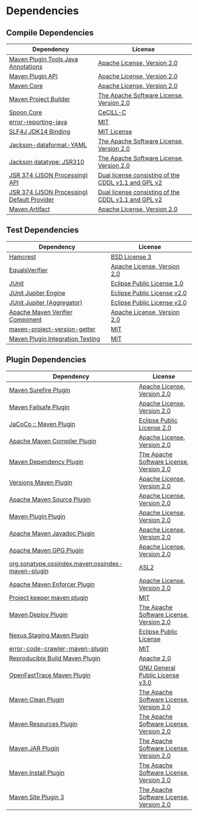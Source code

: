 <!-- @formatter:off -->
# Dependencies

## Compile Dependencies

| Dependency                                       | License                                                   |
| ------------------------------------------------ | --------------------------------------------------------- |
| [Maven Plugin Tools Java Annotations][0]         | [Apache License, Version 2.0][1]                          |
| [Maven Plugin API][2]                            | [Apache License, Version 2.0][1]                          |
| [Maven Core][4]                                  | [Apache License, Version 2.0][1]                          |
| [Maven Project Builder][6]                       | [The Apache Software License, Version 2.0][7]             |
| [Spoon Core][8]                                  | [CeCILL-C][9]                                             |
| [error-reporting-java][10]                       | [MIT][11]                                                 |
| [SLF4J JDK14 Binding][12]                        | [MIT License][13]                                         |
| [Jackson-dataformat-YAML][14]                    | [The Apache Software License, Version 2.0][7]             |
| [Jackson datatype: JSR310][16]                   | [The Apache Software License, Version 2.0][7]             |
| [JSR 374 (JSON Processing) API][18]              | [Dual license consisting of the CDDL v1.1 and GPL v2][19] |
| [JSR 374 (JSON Processing) Default Provider][18] | [Dual license consisting of the CDDL v1.1 and GPL v2][19] |
| [Maven Artifact][22]                             | [Apache License, Version 2.0][1]                          |

## Test Dependencies

| Dependency                             | License                           |
| -------------------------------------- | --------------------------------- |
| [Hamcrest][24]                         | [BSD License 3][25]               |
| [EqualsVerifier][26]                   | [Apache License, Version 2.0][7]  |
| [JUnit][28]                            | [Eclipse Public License 1.0][29]  |
| [JUnit Jupiter Engine][30]             | [Eclipse Public License v2.0][31] |
| [JUnit Jupiter (Aggregator)][30]       | [Eclipse Public License v2.0][31] |
| [Apache Maven Verifier Component][34]  | [Apache License, Version 2.0][1]  |
| [maven-project-version-getter][36]     | [MIT][11]                         |
| [Maven Plugin Integration Testing][38] | [MIT][11]                         |

## Plugin Dependencies

| Dependency                                              | License                                       |
| ------------------------------------------------------- | --------------------------------------------- |
| [Maven Surefire Plugin][40]                             | [Apache License, Version 2.0][1]              |
| [Maven Failsafe Plugin][42]                             | [Apache License, Version 2.0][1]              |
| [JaCoCo :: Maven Plugin][44]                            | [Eclipse Public License 2.0][45]              |
| [Apache Maven Compiler Plugin][46]                      | [Apache License, Version 2.0][1]              |
| [Maven Dependency Plugin][48]                           | [The Apache Software License, Version 2.0][7] |
| [Versions Maven Plugin][50]                             | [Apache License, Version 2.0][1]              |
| [Apache Maven Source Plugin][52]                        | [Apache License, Version 2.0][1]              |
| [Maven Plugin Plugin][54]                               | [Apache License, Version 2.0][1]              |
| [Apache Maven Javadoc Plugin][56]                       | [Apache License, Version 2.0][1]              |
| [Apache Maven GPG Plugin][58]                           | [Apache License, Version 2.0][7]              |
| [org.sonatype.ossindex.maven:ossindex-maven-plugin][60] | [ASL2][7]                                     |
| [Apache Maven Enforcer Plugin][62]                      | [Apache License, Version 2.0][1]              |
| [Project keeper maven plugin][64]                       | [MIT][11]                                     |
| [Maven Deploy Plugin][66]                               | [The Apache Software License, Version 2.0][7] |
| [Nexus Staging Maven Plugin][68]                        | [Eclipse Public License][29]                  |
| [error-code-crawler-maven-plugin][70]                   | [MIT][11]                                     |
| [Reproducible Build Maven Plugin][72]                   | [Apache 2.0][7]                               |
| [OpenFastTrace Maven Plugin][74]                        | [GNU General Public License v3.0][75]         |
| [Maven Clean Plugin][76]                                | [The Apache Software License, Version 2.0][7] |
| [Maven Resources Plugin][78]                            | [The Apache Software License, Version 2.0][7] |
| [Maven JAR Plugin][80]                                  | [The Apache Software License, Version 2.0][7] |
| [Maven Install Plugin][82]                              | [The Apache Software License, Version 2.0][7] |
| [Maven Site Plugin 3][84]                               | [The Apache Software License, Version 2.0][7] |

[44]: https://www.eclemma.org/jacoco/index.html
[64]: https://github.com/exasol/project-keeper-maven-plugin
[10]: https://github.com/exasol/error-reporting-java
[18]: https://javaee.github.io/jsonp
[7]: http://www.apache.org/licenses/LICENSE-2.0.txt
[40]: https://maven.apache.org/surefire/maven-surefire-plugin/
[76]: http://maven.apache.org/plugins/maven-clean-plugin/
[34]: https://maven.apache.org/shared/maven-verifier/
[11]: https://opensource.org/licenses/MIT
[6]: http://maven.apache.org/
[22]: https://maven.apache.org/ref/3.6.3/maven-artifact/
[36]: https://github.com/exasol/maven-project-version-getter
[50]: http://www.mojohaus.org/versions-maven-plugin/
[25]: http://opensource.org/licenses/BSD-3-Clause
[46]: https://maven.apache.org/plugins/maven-compiler-plugin/
[19]: https://oss.oracle.com/licenses/CDDL+GPL-1.1
[58]: http://maven.apache.org/plugins/maven-gpg-plugin/
[74]: https://github.com/itsallcode/openfasttrace-maven-plugin
[28]: http://junit.org
[45]: https://www.eclipse.org/legal/epl-2.0/
[4]: https://maven.apache.org/ref/3.6.3/maven-core/
[72]: http://zlika.github.io/reproducible-build-maven-plugin
[13]: http://www.opensource.org/licenses/mit-license.php
[14]: https://github.com/FasterXML/jackson-dataformats-text
[30]: https://junit.org/junit5/
[54]: https://maven.apache.org/plugin-tools/maven-plugin-plugin
[52]: https://maven.apache.org/plugins/maven-source-plugin/
[24]: http://hamcrest.org/JavaHamcrest/
[12]: http://www.slf4j.org
[78]: http://maven.apache.org/plugins/maven-resources-plugin/
[0]: https://maven.apache.org/plugin-tools/maven-plugin-annotations
[9]: http://cecill.info/licences/Licence_CeCILL-C_V1-en.txt
[68]: http://www.sonatype.com/public-parent/nexus-maven-plugins/nexus-staging/nexus-staging-maven-plugin/
[16]: https://github.com/FasterXML/jackson-modules-java8/
[42]: https://maven.apache.org/surefire/maven-failsafe-plugin/
[48]: http://maven.apache.org/plugins/maven-dependency-plugin/
[29]: http://www.eclipse.org/legal/epl-v10.html
[2]: https://maven.apache.org/ref/3.6.3/maven-plugin-api/
[75]: https://www.gnu.org/licenses/gpl-3.0.html
[80]: http://maven.apache.org/plugins/maven-jar-plugin/
[1]: https://www.apache.org/licenses/LICENSE-2.0.txt
[62]: https://maven.apache.org/enforcer/maven-enforcer-plugin/
[31]: https://www.eclipse.org/legal/epl-v20.html
[82]: http://maven.apache.org/plugins/maven-install-plugin/
[60]: https://sonatype.github.io/ossindex-maven/maven-plugin/
[8]: http://spoon.gforge.inria.fr/
[38]: https://github.com/exasol/maven-plugin-integration-testing
[26]: http://www.jqno.nl/equalsverifier
[66]: http://maven.apache.org/plugins/maven-deploy-plugin/
[84]: http://maven.apache.org/plugins/maven-site-plugin/
[56]: https://maven.apache.org/plugins/maven-javadoc-plugin/
[70]: https://github.com/exasol/error-code-crawler-maven-plugin
